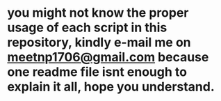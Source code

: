 # you might not know the proper usage of each script in this repository, kindly e-mail me on meetnp1706@gmail.com because one readme file isnt enough to explain it all, hope you understand.
